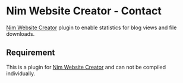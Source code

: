 # Nim Website Creator - Contact
[Nim Website Creator](https://github.com/ThomasTJdev/nim_websitecreator) plugin to enable statistics for blog views and file downloads.

## Requirement
This is a plugin for [Nim Website Creator](https://github.com/ThomasTJdev/nim_websitecreator) and can not be compiled individually.